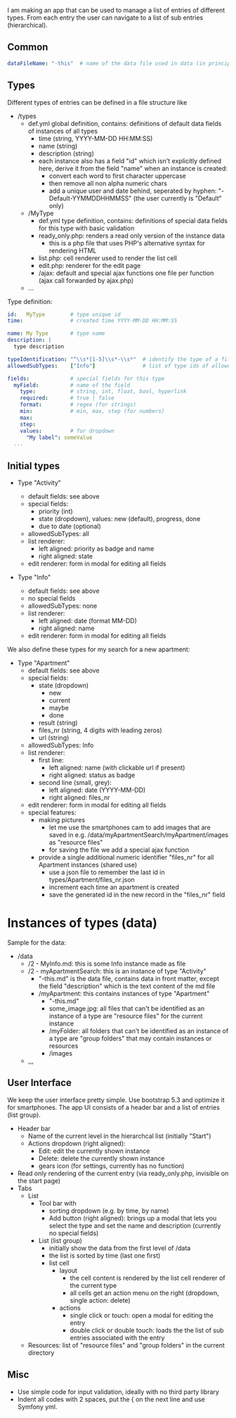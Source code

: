
I am making an app that can be used to manage a list of entries of different types. From each entry the user can navigate to a list of sub entries (hierarchical).

## Common

```yml
dataFileName: "-this"  # name of the data file used in data (in principle can have any extension, but practically we use "md")
```

## Types

Different types of entries can be defined in a file structure like

- /types
  - def.yml global definition, contains: definitions of default data fields of instances of all types
    - time (string, YYYY-MM-DD HH:MM:SS)
    - name (string)
    - description (string)
    - each instance also has a field "id" which isn't explicitly defined here, derive it from the field "name"
      when an instance is created:
        - convert each word to first character uppercase
        - then remove all non alpha numeric chars
        - add a unique user and date behind, seperated by hyphen: "-Default-YYMMDDHHMMSS"
          (the user currently is "Default" only)
  - /MyType
    - def.yml type definition, contains: definitions of special data fields for this type with basic validation
    - ready_only.php: renders a read only version of the instance data
      - this is a php file that uses PHP's alternative syntax for rendering HTML
    - list.php: cell renderer used to render the list cell
    - edit.php: renderer for the edit page
    - /ajax:    default and special ajax functions one file per function (ajax call forwarded by ajax.php)
  - ...

Type definition:

```yml
id:   MyType        # type unique id
time:               # created time YYYY-MM-DD HH:MM:SS

name: My Type       # type name
description: |
  type description

typeIdentification: "^\\s*[1-5]\\s*-\\s*"  # identify the type of a file or folder in /data (match this against name)
allowedSubTypes:    ["Info"]               # list of type ids of allowed sub types for the list, "*" for "all", empty for none

fields:             # special fields for this type
  myField:          # name of the field
    type:           # string, int, float, bool, hyperlink
    required:       # true | false
    format:         # regex (for strings)
    min:            # min, max, step (for numbers)
    max: 
    step: 
    values:         # for dropdown
      "My label": someValue 
  ...
```

## Initial types

- Type "Activity"
  - default fields: see above
  - special fields:
    - priority (int)
    - state (dropdown), values: new (default), progress, done
    - due to date (optional)
  - allowedSubTypes: all
  - list renderer:
    - left aligned:  priority as badge and name
    - right aligned: state
  - edit renderer: form in modal for editing all fields

- Type "Info"
  - default fields: see above
  - no special fields
  - allowedSubTypes: none
  - list renderer:
    - left aligned:  date (format MM-DD)
    - right aligned: name
  - edit renderer: form in modal for editing all fields

We also define these types for my search for a new apartment:

- Type "Apartment"
  - default fields: see above
  - special fields:
    - state (dropdown)
      - new
      - current
      - maybe
      - done
    - result (string)
    - files_nr (string, 4 digits with leading zeros)
    - url (string)
  - allowedSubTypes: Info
  - list renderer:
    - first line:
      - left aligned:  name (with clickable url if present) 
      - right aligned: status as badge 
    - second line (small, grey):
      - left aligned:  date (YYYY-MM-DD)
      - right aligned: files_nr
  - edit renderer: form in modal for editing all fields
  - special features:
    - making pictures
      - let me use the smartphones cam to add images that are saved in e.g. /data/myApartmentSearch/myApartment/images as "resource files"
      - for saving the file we add a special ajax function
    - provide a single additional numeric identifier "files_nr" for all Apartment instances (shared use)
      - use a json file to remember the last id in types/Apartment/files_nr.json
      - increment each time an apartment is created
      - save the generated id in the new record in the "files_nr" field

# Instances of types (data)

Sample for the data:

- /data
  - /2 - MyInfo.md: this is some Info instance made as file
  - /2 - myApartmentSearch: this is an instance of type "Activity"
    - "-this.md" is the data file, contains data in front matter, except the
      field "description" which is the text content of the md file
    - /myApartment: this contains instances of type "Apartment"
      - "-this.md"
      - some_image.jpg: all files that can't be identified as an instance of a type are "resource files" for the current instance
      - /myFolder:      all folders that can't be identified as an instance of a type are "group folders" that may contain instances or resources
      - /images
  - ,,,

## User Interface

We keep the user interface pretty simple. Use bootstrap 5.3 and optimize it for smartphones. The app UI consists of a header bar and a list of entries (list group).

- Header bar
  - Name of the current level in the hierarchcal list (initially "Start")
  - Actions dropdown (right aligned): 
    - Edit: edit the currently shown instance
    - Delete: delete the currently shown instance
    - gears icon (for settings, currently has no function)
- Read only rendering of the current entry (via ready_only.php, invisible on the start page)
- Tabs
  - List
    - Tool bar with
      - sorting dropdown (e.g. by time, by name)
      - Add button (right aligned): brings up a modal that lets you select the type and set the name and description (currently no special fields)
    - List (list group)
      - initially show the data from the first level of /data
      - the list is sorted by time (last one first)
      - list cell
        - layout
          - the cell content is rendered by the list cell renderer of the current type
          - all cells get an action menu on the right (dropdown, single action: delete)
        - actions
          - single click or touch: open a modal for editing the entry
          - double click or double touch: loads the the list of sub entries associated with the entry
  - Resources: list of "resource files" and "group folders" in the current directory

## Misc

- Use simple code for input validation, ideally with no third party library
- Indent all codes with 2 spaces, put the { on the next line and use Symfony yml.
